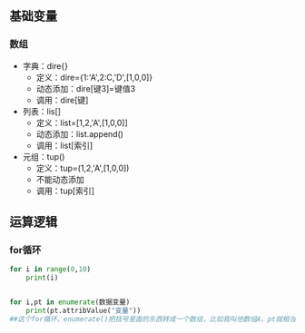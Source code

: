 ## 基础变量

### 数组

- 字典：dire{}
  - 定义：dire={1:'A',2:C,'D',[1,0,0]}
  - 动态添加：dire[键3]=键值3
  - 调用：dire[键]
- 列表：lis[]
  - 定义：list=[1,2,'A',[1,0,0]]
  - 动态添加：list.append()
  - 调用：list[索引]
- 元组：tup()
  - 定义：tup=(1,2,'A',[1,0,0])
  - 不能动态添加
  - 调用：tup[索引]

## 运算逻辑

### for循环

```python
for i in range(0,10)
	print(i)


for i,pt in enumerate(数据变量)
	print(pt.attribValue("变量"))
##这个for循环，enumerate()把括号里面的东西转成一个数组，比如我叫他数组A，pt就相当于A[i]，i是索引
```
